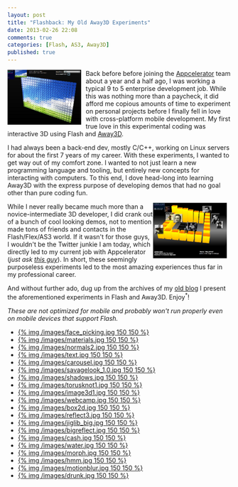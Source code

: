 ```yaml
---
layout: post
title: "Flashback: My Old Away3D Experiments"
date: 2013-02-26 22:08
comments: true
categories: [Flash, AS3, Away3D]
published: true
---
```


<a class="fancybox.iframe" href="/demos/image3d/sandbox.html" ><img src="/images/image3d1.jpg" style="width:33%; float:left; margin-right:10px;"></a>

Back before before joining the [Appcelerator](http://www.appcelerator.com/) team about a year and a half ago, I was working a typical 9 to 5 enterprise development job. While this was nothing more than a paycheck, it did afford me copious amounts of time to experiment on personal projects before I finally fell in love with cross-platform mobile development. My first true love in this experimental coding was interactive 3D using Flash and [Away3D](http://away3d.com/).

I had always been a back-end dev, mostly C/C++, working on Linux servers for about the first 7 years of my career. With these experiments, I wanted to get way out of my comfort zone. I wanted to not just learn a new programming language and tooling, but entirely new concepts for interacting with computers. To this end, I dove head-long into learning Away3D with the express purpose of developing demos that had no goal other than pure coding fun.

<a class="fancybox.iframe" href="/demos/cash/cash.html" ><img src="/images/cash.jpg" style="width:33%; float:right; margin-right:10px;"></a>

While I never really became much more than a novice-intermediate 3D developer, I did crank out of a bunch of cool looking demos, not to mention made tons of friends and contacts in the Flash/Flex/AS3 world. If it wasn't for those guys, I wouldn't be the Twitter junkie I am today, which directly led to my current job with Appcelerator (_just ask [this guy](https://twitter.com/fusion94)_). In short, these seemingly purposeless experiments led to the most amazing experiences thus far in my professional career.

And without further ado, dug up from the archives of my [old blog](http://savagelook.com/blog/) I present the aforementioned experiments in Flash and Away3D. Enjoy<sup>*</sup>!

_These are not optimized for mobile and probably won't run properly even on mobile devices that support Flash._

<ul id="grid">
	<li><a class="fancybox.iframe" href="/demos/face_picking/sandbox.html" >{% img /images/face_picking.jpg 150 150 %}</a></li>
	<li><a class="fancybox.iframe" href="/demos/materials/sandbox.html" >{% img /images/materials.jpg 150 150 %}</a></li>
	<li><a class="fancybox.iframe" href="/demos/normals_align/sandbox.html" >{% img /images/normals2.jpg 150 150 %}</a></li>
	<li><a class="fancybox.iframe" href="/demos/text_demo/text_demo.html" >{% img /images/text.jpg 150 150 %}</a></li>
	<li><a class="fancybox.iframe" href="/demos/carousel/sandbox.html" >{% img /images/carousel.jpg 150 150 %}</a></li>
	<li><a class="fancybox.iframe" href="/projects/savagelook_1.0/index.html" >{% img /images/savagelook_1.0.jpg 150 150 %}</a></li>
	<li><a class="fancybox.iframe" href="/demos/shadows/Shadows.html" >{% img /images/shadows.jpg 150 150 %}</a></li>
	<li><a class="fancybox.iframe" href="/demos/3ds_load/sandbox.html" >{% img /images/torusknot1.jpg 150 150 %}</a></li>
	<li><a class="fancybox.iframe" href="/demos/image3d/sandbox.html" >{% img /images/image3d1.jpg 150 150 %}</a></li>
	<li><a class="fancybox.iframe" href="/demos/webcam/webcam.html" >{% img /images/webcamp.jpg 150 150 %}</a></li>
	<li><a class="fancybox.iframe" href="/demos/box2d/box2d.swf" >{% img /images/box2d.jpg 150 150 %}</a></li>
	<li><a class="fancybox.iframe" href="/demos/reflect_away3d/reflect_away3d.html" >{% img /images/reflect3.jpg 150 150 %}</a></li>
	<li><a class="fancybox.iframe" href="/demos/jiglib_away3d/jiglib_away3d.html" >{% img /images/jiglib_big.jpg 150 150 %}</a></li>
	<li><a class="fancybox.iframe" href="/demos/reflect_camera2/reflect_camera.html" >{% img /images/bigreflect.jpg 150 150 %}</a></li>
	<li><a class="fancybox.iframe" href="/demos/cash/cash.html" >{% img /images/cash.jpg 150 150 %}</a></li>
	<li><a class="fancybox.iframe" href="/demos/away3d_heightmap/away3d_heightmap.html" >{% img /images/water.jpg 150 150 %}</a></li>
	<li><a class="fancybox.iframe" href="/demos/away3d_morph/away3d_morph.html" >{% img /images/morph.jpg 150 150 %}</a></li>
	<li><a class="fancybox.iframe" href="/demos/away3d_HeightMapModifier/away3d_HeightMapModifier.html" >{% img /images/hmm.jpg 150 150 %}</a></li>
	<li><a class="fancybox.iframe" href="/demos/away3d_motion/away3d_motion.html" >{% img /images/motionblur.jpg 150 150 %}</a></li>
	<li><a class="fancybox.iframe" href="/demos/away3d_drunk/away3d_drunk.html" >{% img /images/drunk.jpg 150 150 %}</a></li>
</ul>


